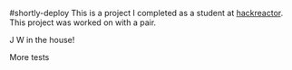 #shortly-deploy
This is a project I completed as a student at [hackreactor](http://hackreactor.com). This project was worked on with a pair.

J W in the house!

More tests